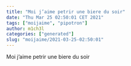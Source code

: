 ```yaml
---
title: "Moi j’aime petrir une biere du soir"
date: "Thu Mar 25 02:50:01 CET 2021"
tags: ["moijaime", "pipotron"]
author: m1ch3l
categories: ["generated"]
slug: "moijaime/2021-03-25-02:50:01"
---
```


Moi j’aime petrir une biere du soir
